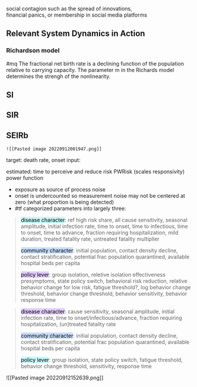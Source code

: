 
social contagion such as the spread of innovations,  
financial panics, or membership in social media platforms


## Relevant System Dynamics in Action
### Richardson model
#mq
The fractional net birth rate is a declining function of the population relative to carrying capacity.  The parameter m in the Richards model determines the strengh of the nonlinearity.



## SI


## SIR

## SEIRb


	![[Pasted image 20220912001947.png]]

target: death rate, onset 
input: 


estimated: time to perceive and reduce risk
PWRisk (scales responsivity) power function 

- exposure as source of process noise
- onset is undercounted so measurement noise may not be centered at zero (what proportion is being detected)
- #tf categorized parameters into largely three:

> <mark style="background: #ABF7F7A6;">disease character</mark>: ref high risk share, all cause sensitivity, seasonal amplitude, initial infection rate, time to onset, time to infectious, time to onset, time to advance, fraction requiring hospitalization, mild duration, treated fatality rate, untreated fatality multiplier
> 
> <mark style="background: #ADCCFFA6;">community character</mark>: initial population, contact density decline, contact stratification, potential frac population quarantined, available hospital beds per capita
> 
> <mark style="background: #D2B3FFA6;">policy lever</mark>: group isolation, reletive isolation effectiveness presymptoms, state policy switch, behavioral risk reduction, relative behavior change for low risk, fatigue threshold?, log behavior change threshold, behavior change threshold, behavior sensitivity, behavior response time

> <mark style="background: #D2B3FFA6;">disease character</mark>: 
>  cause sensitivity, 
>  seasonal amplitude, 
>  initial infection rate, 
>  time to onset/infectious/advance, 
>  fraction requiring hospitalization, 
>  (un)treated fatality rate
> 
> <mark style="background: #ADCCFFA6;">community character</mark>: 
>  initial population, 
>  contact density decline, 
>  contact stratification, 
>  potential frac population quarantined, 
>  available hospital beds per capita
> 
> <mark style="background: #ABF7F7A6 ;">policy lever</mark>: 
>  group isolation,
>  state policy switch, 
>  fatigue threshold, 
>  behavior change threshold, sensitivity, response time


> 

![[Pasted image 20220912152639.png]]
